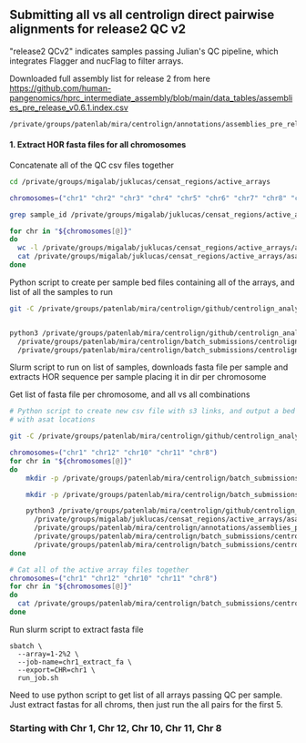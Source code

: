 ## Submitting all vs all centrolign direct pairwise alignments for release2 QC v2

"release2 QCv2" indicates samples passing Julian's QC pipeline, which integrates Flagger and
nucFlag to filter arrays.


Downloaded full assembly list for release 2 from here https://github.com/human-pangenomics/hprc_intermediate_assembly/blob/main/data_tables/assemblies_pre_release_v0.6.1.index.csv

```sh
/private/groups/patenlab/mira/centrolign/annotations/assemblies_pre_release_v0.6.1.index.csv
```

#### 1. Extract HOR fasta files for all chromosomes

Concatenate all of the QC csv files together
```sh
cd /private/groups/migalab/juklucas/censat_regions/active_arrays

chromosomes=("chr1" "chr2" "chr3" "chr4" "chr5" "chr6" "chr7" "chr8" "chr9" "chr10" "chr11" "chr12" "chr13" "chr14" "chr15" "chr16" "chr17" "chr18" "chr19" "chr20" "chr21" "chr22" "chrX" "chrY")

grep sample_id /private/groups/migalab/juklucas/censat_regions/active_arrays/asat_arrays_chr1.csv > /private/groups/patenlab/mira/centrolign/batch_submissions/centrolign/release2_QC_v2/asat_arrays_all_chroms.csv

for chr in "${chromosomes[@]}"
do
  wc -l /private/groups/migalab/juklucas/censat_regions/active_arrays/asat_arrays_${chr}.csv
  cat /private/groups/migalab/juklucas/censat_regions/active_arrays/asat_arrays_${chr}.csv | grep -v "sample_id" >> /private/groups/patenlab/mira/centrolign/batch_submissions/centrolign/release2_QC_v2/asat_arrays_all_chroms.csv
done  
```
Python script to create per sample bed files containing all of the arrays, and list of all the samples to run
```sh
git -C /private/groups/patenlab/mira/centrolign/github/centrolign_analysis pull


python3 /private/groups/patenlab/mira/centrolign/github/centrolign_analysis/analysis_notes/release2_QC_v2/parse_QC_csv.py \
  /private/groups/patenlab/mira/centrolign/batch_submissions/centrolign/release2_QC_v2/asat_arrays_all_chroms.csv \
  /private/groups/patenlab/mira/centrolign/batch_submissions/centrolign/release2_QC_v2/per_smp_asat_beds/
```

Slurm script to run on list of samples, downloads fasta file per sample and extracts HOR sequence per sample placing it in dir per chromosome

Get list of fasta file per chromosome, and all vs all combinations









```sh
# Python script to create new csv file with s3 links, and output a bed file
# with asat locations

git -C /private/groups/patenlab/mira/centrolign/github/centrolign_analysis pull

chromosomes=("chr1" "chr12" "chr10" "chr11" "chr8")
for chr in "${chromosomes[@]}"
do
    mkdir -p /private/groups/patenlab/mira/centrolign/batch_submissions/centrolign/release2_QC_v2/active_array_fastas/${chr}/

    mkdir -p /private/groups/patenlab/mira/centrolign/batch_submissions/centrolign/release2_QC_v2/active_array_beds/${chr}/

    python3 /private/groups/patenlab/mira/centrolign/github/centrolign_analysis/analysis_notes/release2_QC_v2/parse_QC_csv.py \
      /private/groups/migalab/juklucas/censat_regions/active_arrays/asat_arrays_${chr}.csv \
      /private/groups/patenlab/mira/centrolign/annotations/assemblies_pre_release_v0.6.1.index.csv \
      /private/groups/patenlab/mira/centrolign/batch_submissions/centrolign/release2_QC_v2/active_array_csvs/asat_arrays_${chr}.csv \
      /private/groups/patenlab/mira/centrolign/batch_submissions/centrolign/release2_QC_v2/active_array_beds/${chr}/
done

# Cat all of the active array files together
chromosomes=("chr1" "chr12" "chr10" "chr11" "chr8")
for chr in "${chromosomes[@]}"
do
  cat /private/groups/patenlab/mira/centrolign/batch_submissions/centrolign/release2_QC_v2/active_array_csvs/asat_arrays_${chr}.csv >> /private/groups/patenlab/mira/centrolign/batch_submissions/centrolign/release2_QC_v2/active_array_csvs/asat_arrays_all_chroms.csv
done
```
Run slurm script to extract fasta file
```
sbatch \
  --array=1-2%2 \
  --job-name=chr1_extract_fa \
  --export=CHR=chr1 \
  run_job.sh

```

Need to use python script to get list of all arrays passing QC per sample. Just extract fastas for all chroms, then just run the all pairs for the first 5.


### Starting with Chr 1, Chr 12, Chr 10, Chr 11, Chr 8
